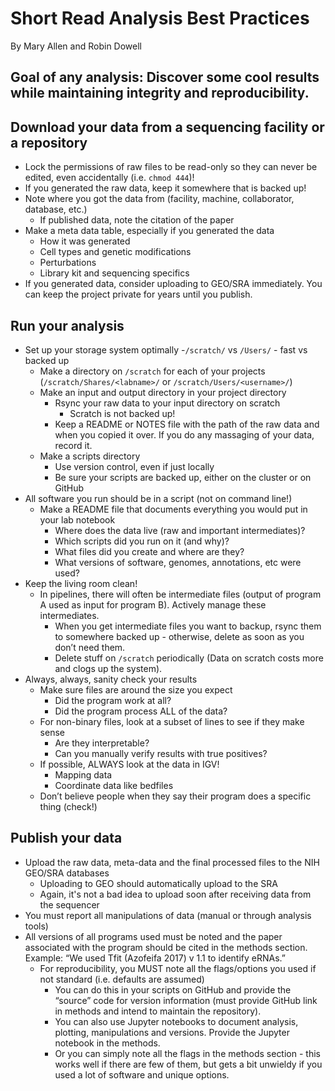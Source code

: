 # Short Read Analysis Best Practices
By Mary Allen and Robin Dowell
 
## Goal of any analysis: Discover some cool results while maintaining integrity and reproducibility.

## Download your data from a sequencing facility or a repository
- Lock the permissions of raw files to be read-only so they can never be edited, even accidentally (i.e. `chmod 444`)!
- If you generated the raw data, keep it somewhere that is backed up!
- Note where you got the data from (facility, machine, collaborator, database, etc.)
    - If published data, note the citation of the paper
- Make a meta data table, especially if you generated the data
    - How it was generated
    - Cell types and genetic modifications
    - Perturbations
    - Library kit and sequencing specifics
- If you generated data, consider uploading to GEO/SRA immediately. You can keep the project private for years until you publish.

## Run your analysis
- Set up your storage system optimally
    -`/scratch/` vs `/Users/` - fast vs backed up
    - Make a directory on `/scratch` for each of your projects (`/scratch/Shares/<labname>/` or `/scratch/Users/<username>/`)
    - Make an input and output directory in your project directory
        - Rsync your raw data to your input directory on scratch
            - Scratch is not backed up!
        - Keep a README or NOTES file with the path of the raw data and when you copied it over. If you do any massaging of your data, record it.
    - Make a scripts directory 
        - Use version control, even if just locally
        - Be sure your scripts are backed up, either on the cluster or on GitHub
- All software you run should be in a script (not on command line!)
    - Make a README file that documents everything you would put in your lab notebook
        - Where does the data live (raw and important intermediates)?
        - Which scripts did you run on it (and why)?
        - What files did you create and where are they?
        - What versions of software, genomes, annotations, etc were used?
- Keep the living room clean!
    - In pipelines, there will often be intermediate files (output of program A used as input for program B). Actively manage these intermediates.
        - When you get intermediate files you want to backup, rsync them to somewhere backed up - otherwise, delete as soon as you don’t need them.   
        - Delete stuff on `/scratch` periodically (Data on scratch costs more and clogs up the system).
- Always, always, sanity check your results
    - Make sure files are around the size you expect
        - Did the program work at all?
        - Did the program process ALL of the data?
    - For non-binary files, look at a subset of lines to see if they make sense
        - Are they interpretable?
        - Can you manually verify results with true positives?
    - If possible, ALWAYS look at the data in IGV!
        - Mapping data
        - Coordinate data like bedfiles
    - Don’t believe people when they say their program does a specific thing (check!)

## Publish your data
- Upload the raw data, meta-data and the final processed files to the NIH GEO/SRA databases
    - Uploading to GEO should automatically upload to the SRA
    - Again, it's not a bad idea to upload soon after receiving data from the sequencer
- You must report all manipulations of data (manual or through analysis tools)
- All versions of all programs used must be noted and the paper associated with the program should be cited in the methods section. Example: “We used Tfit (Azofeifa 2017) v 1.1 to identify eRNAs.”
    - For reproducibility, you MUST note all the flags/options you used if not standard (i.e. defaults are assumed)
        - You can do this in your scripts on GitHub and provide the “source” code for version information (must provide GitHub link in methods and intend to maintain the repository).
        - You can also use Jupyter notebooks to document analysis, plotting, manipulations and versions. Provide the Jupyter notebook in the methods.
        - Or you can simply note all the flags in the methods section - this works well if there are few of them, but gets a bit unwieldy if you used a lot of software and unique options.